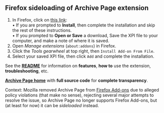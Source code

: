 ## Firefox sideloading of Archive Page extension
1. In Firefox, click on [this link](https://github.com/JNavas2/Archive-Page/raw/refs/heads/main/Firefox/releases/Archive-Page-Firefox-unlisted-1.2.1.xpi):<br/>
• If you are prompted to **Install**, then complete the installation and skip the rest of these instructions.<br/>
• If you prompted to **Open or Save** a download, Save the XPI file to your computer, and make a note of where it is saved.
2. Open _Manage extensions_ (`about:addons`) in Firefox.
3. Click the _Tools gearwheel_ at top right, then `Install Add-on From File`.
4. Select your saved XPI file, then click `Add` and complete the installation.

See the **[README](README.md)** for information on **features**, **how to** use the extension, **troubleshooting**, etc.

**[Archive Page home](.)** with **full source code** for **complete transparency**.
 
Context: Mozilla removed Archive Page from [Firefox Add-ons](https://addons.mozilla.org/en-US/firefox/) due to alleged policy violations (that make no sense),
rejecting several major attempts to resolve the issue, so Archive Page no longer supports Firefox Add-ons, but (at least for now) it can be _sideloaded_ instead.
